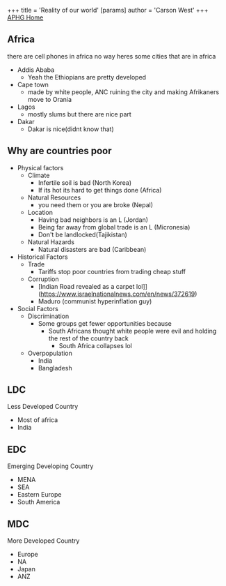 +++
 title = 'Reality of our world'
[params]
	author = 'Carson West'
+++
[APHG Home](./../aphg-home/)
## Africa
there are cell phones in africa no way
heres some cities that are in africa
- Addis Ababa
	- Yeah the Ethiopians are pretty developed
- Cape town
	- made by white people, ANC ruining the city and making Afrikaners move to Orania
- Lagos
	- mostly slums but there are nice part
- Dakar
	- Dakar is nice(didnt know that)
## Why are countries poor
- Physical factors
	- Climate
		- Infertile soil is bad (North Korea)
		- If its hot its hard to get things done (Africa)
	- Natural Resources
		- you need them or you are broke (Nepal)
	- Location
		- Having bad neighbors is an L (Jordan)
		- Being far away from global trade is an L (Micronesia)
		- Don't be landlocked(Tajikistan)
	- Natural Hazards
		- Natural disasters are bad (Caribbean)
- Historical Factors
	- Trade
		- Tariffs stop poor countries from trading cheap stuff
	- Corruption
		- [Indian Road revealed as a carpet lol]](https://www.israelnationalnews.com/en/news/372619)
		- Maduro (communist hyperinflation guy)
- Social Factors
	- Discrimination
		- Some groups get fewer opportunities because 
			- South Africans thought white people were evil and holding the rest of the country back
				- South Africa collapses lol
	- Overpopulation
		- India
		- Bangladesh

## LDC
Less Developed Country
- Most of africa
- India
## EDC
Emerging Developing Country
- MENA
- SEA
- Eastern Europe
- South America
## MDC
More Developed Country
- Europe
- NA
- Japan
- ANZ